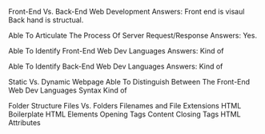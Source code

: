 Front-End Vs. Back-End Web Development
Answers: Front end is visaul Back hand is structual.

Able To Articulate The Process Of Server Request/Response
Answers: Yes.

Able To Identify Front-End Web Dev Languages
Answers:
Kind of

Able To Identify Back-End Web Dev Languages
Answers:
Kind of

Static Vs. Dynamic Webpage
Able To Distinguish Between The Front-End Web Dev Languages Syntax
Kind of

Folder Structure
Files Vs. Folders
Filenames and File Extensions
HTML Boilerplate
HTML Elements
Opening Tags
Content
Closing Tags
HTML Attributes
